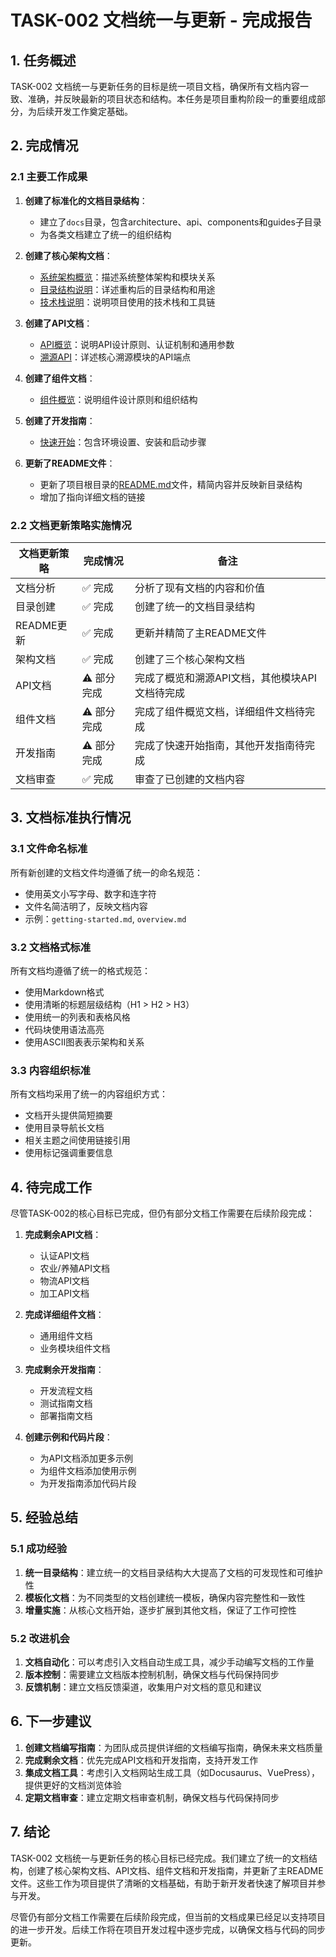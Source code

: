# TASK-002 文档统一与更新 - 完成报告

<!-- updated for: 项目重构阶段一 - 文档统一与更新 -->

## 1. 任务概述

TASK-002 文档统一与更新任务的目标是统一项目文档，确保所有文档内容一致、准确，并反映最新的项目状态和结构。本任务是项目重构阶段一的重要组成部分，为后续开发工作奠定基础。

## 2. 完成情况

### 2.1 主要工作成果

1. **创建了标准化的文档目录结构**：
   - 建立了`docs`目录，包含architecture、api、components和guides子目录
   - 为各类文档建立了统一的组织结构

2. **创建了核心架构文档**：
   - [系统架构概览](../../docs/architecture/overview.md)：描述系统整体架构和模块关系
   - [目录结构说明](../../docs/architecture/directory.md)：详述重构后的目录结构和用途
   - [技术栈说明](../../docs/architecture/technologies.md)：说明项目使用的技术栈和工具链

3. **创建了API文档**：
   - [API概览](../../docs/api/overview.md)：说明API设计原则、认证机制和通用参数
   - [溯源API](../../docs/api/trace.md)：详述核心溯源模块的API端点

4. **创建了组件文档**：
   - [组件概览](../../docs/components/overview.md)：说明组件设计原则和组织结构

5. **创建了开发指南**：
   - [快速开始](../../docs/guides/getting-started.md)：包含环境设置、安装和启动步骤

6. **更新了README文件**：
   - 更新了项目根目录的[README.md](../../../README.md)文件，精简内容并反映新目录结构
   - 增加了指向详细文档的链接

### 2.2 文档更新策略实施情况

| 文档更新策略 | 完成情况 | 备注 |
|------------|---------|------|
| 文档分析 | ✅ 完成 | 分析了现有文档的内容和价值 |
| 目录创建 | ✅ 完成 | 创建了统一的文档目录结构 |
| README更新 | ✅ 完成 | 更新并精简了主README文件 |
| 架构文档 | ✅ 完成 | 创建了三个核心架构文档 |
| API文档 | ⚠️ 部分完成 | 完成了概览和溯源API文档，其他模块API文档待完成 |
| 组件文档 | ⚠️ 部分完成 | 完成了组件概览文档，详细组件文档待完成 |
| 开发指南 | ⚠️ 部分完成 | 完成了快速开始指南，其他开发指南待完成 |
| 文档审查 | ✅ 完成 | 审查了已创建的文档内容 |

## 3. 文档标准执行情况

### 3.1 文件命名标准

所有新创建的文档文件均遵循了统一的命名规范：
- 使用英文小写字母、数字和连字符
- 文件名简洁明了，反映文档内容
- 示例：`getting-started.md`, `overview.md`

### 3.2 文档格式标准

所有文档均遵循了统一的格式规范：
- 使用Markdown格式
- 使用清晰的标题层级结构（H1 > H2 > H3）
- 使用统一的列表和表格风格
- 代码块使用语法高亮
- 使用ASCII图表表示架构和关系

### 3.3 内容组织标准

所有文档均采用了统一的内容组织方式：
- 文档开头提供简短摘要
- 使用目录导航长文档
- 相关主题之间使用链接引用
- 使用标记强调重要信息

## 4. 待完成工作

尽管TASK-002的核心目标已完成，但仍有部分文档工作需要在后续阶段完成：

1. **完成剩余API文档**：
   - 认证API文档
   - 农业/养殖API文档
   - 物流API文档
   - 加工API文档

2. **完成详细组件文档**：
   - 通用组件文档
   - 业务模块组件文档

3. **完成剩余开发指南**：
   - 开发流程文档
   - 测试指南文档
   - 部署指南文档

4. **创建示例和代码片段**：
   - 为API文档添加更多示例
   - 为组件文档添加使用示例
   - 为开发指南添加代码片段

## 5. 经验总结

### 5.1 成功经验

1. **统一目录结构**：建立统一的文档目录结构大大提高了文档的可发现性和可维护性
2. **模板化文档**：为不同类型的文档创建统一模板，确保内容完整性和一致性
3. **增量实施**：从核心文档开始，逐步扩展到其他文档，保证了工作可控性

### 5.2 改进机会

1. **文档自动化**：可以考虑引入文档自动生成工具，减少手动编写文档的工作量
2. **版本控制**：需要建立文档版本控制机制，确保文档与代码保持同步
3. **反馈机制**：建立文档反馈渠道，收集用户对文档的意见和建议

## 6. 下一步建议

1. **创建文档编写指南**：为团队成员提供详细的文档编写指南，确保未来文档质量
2. **完成剩余文档**：优先完成API文档和开发指南，支持开发工作
3. **集成文档工具**：考虑引入文档网站生成工具（如Docusaurus、VuePress），提供更好的文档浏览体验
4. **定期文档审查**：建立定期文档审查机制，确保文档与代码保持同步

## 7. 结论

TASK-002 文档统一与更新任务的核心目标已经完成。我们建立了统一的文档结构，创建了核心架构文档、API文档、组件文档和开发指南，并更新了主README文件。这些工作为项目提供了清晰的文档基础，有助于新开发者快速了解项目并参与开发。

尽管仍有部分文档工作需要在后续阶段完成，但当前的文档成果已经足以支持项目的进一步开发。后续工作将在项目开发过程中逐步完成，以确保文档与代码的同步更新。 